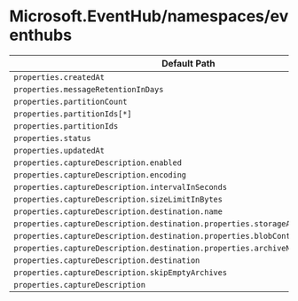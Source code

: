 # Microsoft.EventHub/namespaces/eventhubs

| Default Path | Alias |
|---|---|
| `properties.createdAt` | `Microsoft.EventHub/namespaces/eventhubs/createdAt` |
| `properties.messageRetentionInDays` | `Microsoft.EventHub/namespaces/eventhubs/messageRetentionInDays` |
| `properties.partitionCount` | `Microsoft.EventHub/namespaces/eventhubs/partitionCount` |
| `properties.partitionIds[*]` | `Microsoft.EventHub/namespaces/eventhubs/partitionIds[*]` |
| `properties.partitionIds` | `Microsoft.EventHub/namespaces/eventhubs/partitionIds` |
| `properties.status` | `Microsoft.EventHub/namespaces/eventhubs/status` |
| `properties.updatedAt` | `Microsoft.EventHub/namespaces/eventhubs/updatedAt` |
| `properties.captureDescription.enabled` | `Microsoft.EventHub/namespaces/eventhubs/captureDescription.enabled` |
| `properties.captureDescription.encoding` | `Microsoft.EventHub/namespaces/eventhubs/captureDescription.encoding` |
| `properties.captureDescription.intervalInSeconds` | `Microsoft.EventHub/namespaces/eventhubs/captureDescription.intervalInSeconds` |
| `properties.captureDescription.sizeLimitInBytes` | `Microsoft.EventHub/namespaces/eventhubs/captureDescription.sizeLimitInBytes` |
| `properties.captureDescription.destination.name` | `Microsoft.EventHub/namespaces/eventhubs/captureDescription.destination.name` |
| `properties.captureDescription.destination.properties.storageAccountResourceId` | `Microsoft.EventHub/namespaces/eventhubs/captureDescription.destination.storageAccountResourceId` |
| `properties.captureDescription.destination.properties.blobContainer` | `Microsoft.EventHub/namespaces/eventhubs/captureDescription.destination.blobContainer` |
| `properties.captureDescription.destination.properties.archiveNameFormat` | `Microsoft.EventHub/namespaces/eventhubs/captureDescription.destination.archiveNameFormat` |
| `properties.captureDescription.destination` | `Microsoft.EventHub/namespaces/eventhubs/captureDescription.destination` |
| `properties.captureDescription.skipEmptyArchives` | `Microsoft.EventHub/namespaces/eventhubs/captureDescription.skipEmptyArchives` |
| `properties.captureDescription` | `Microsoft.EventHub/namespaces/eventhubs/captureDescription` |

